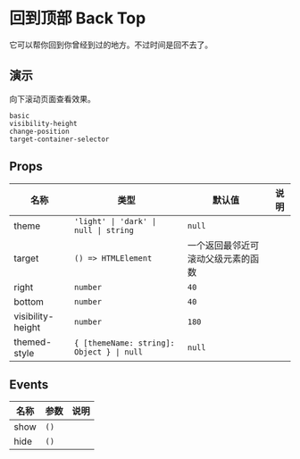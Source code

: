 # 回到顶部 Back Top
<!--single-column-->
它可以帮你回到你曾经到过的地方。不过时间是回不去了。
## 演示
向下滚动页面查看效果。

```demo
basic
visibility-height
change-position
target-container-selector
```

## Props
|名称|类型|默认值|说明|
|-|-|-|-|
|theme|`'light' \| 'dark' \| null \| string`|`null`||
|target|`() => HTMLElement`|一个返回最邻近可滚动父级元素的函数||
|right|`number`|`40`||
|bottom|`number`|`40`||
|visibility-height|`number`|`180`||
|themed-style|`{ [themeName: string]: Object } \| null`|`null`||

## Events
|名称|参数|说明|
|-|-|-|
|show|`()`||
|hide|`()`||